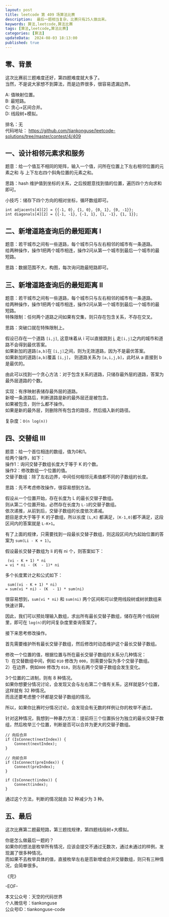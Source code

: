 ```yaml
---
layout: post  
title: leetcode 第 409 场算法比赛  
description:  最后一题相当复杂，比赛只有25人做出来。  
keywords: 算法,leetcode,算法比赛  
tags: [算法,leetcode,算法比赛]  
categories: [算法]  
updateData:  2024-08-03 18:13:00  
published: true  
---
```



## 零、背景  


这次比赛前三题难度还好，第四题难度就大多了。  
当然，不是说大家想不到算法，而是边界很多，很容易遗漏边界。    


A: 值映射位置。   
B: 最短路。   
C: 贪心+区间合并。  
D: 线段树+模拟。   


排名：无   
代码地址： https://github.com/tiankonguse/leetcode-solutions/tree/master/contest/4/409  


## 一、设计相邻元素求和服务  


题意：给一个值互不相同的矩阵，输入一个值，问所在位置上下左右相邻位置的元素之和 与 上下左右四个斜角位置的元素之和。  


思路：hash 维护值到坐标的关系，之后按题意找到值的位置，遍历四个方向求和即可。  


小技巧：储存下四个方向的相对坐标，循环数组即可。  


```
int adjacents[4][2] = {{-1, 0}, {1, 0}, {0, 1}, {0, -1}};
int diagonals[4][2] = {{-1, -1}, {-1, 1}, {1, -1}, {1, 1}};
```


## 二、新增道路查询后的最短距离 I  


题意：若干城市之间有一些道路，每个城市只与左右相邻的城市有一条道路。  
给两种操作，操作1把两个城市相连，操作2问从第一个城市到最后一个城市的最短路。  


思路：数据范围不大，构图，每次询问跑最短路即可。  


## 三、新增道路查询后的最短距离 II  


题意：若干城市之间有一些道路，每个城市只与左右相邻的城市有一条道路。  
给两种操作，操作1把两个城市相连，操作2问从第一个城市到最后一个城市的最短路。   
特殊限制：任何两个道路之间如果有交集，则只存在包含关系，不存在交叉。  


思路：突破口就在特殊限制上。  


假设已存在一个道路 `[i,j]`, 这意味着从 i 可以直接跳到 j, 走`[i,j]`之内的城市和道路不会得到最优答案。  
如果新加的道路`[a,b]`在 `[i,j]`之间，则为无效道路，因为不是最优答案。  
如果新加的道路`[a,b]`覆盖 `[i,j]`， 则道路关系为 `[a,i,j,b]`，此时从 a 直接到 b 是最优的。  


由此可以找到一个贪心方法：对于包含关系的道路，只储存最外层的道路，答案为最外层道路的个数。  


实现：有序映射表储存最外层的道路。  
新增一条道路后，判断道路是新的最外层还是被包含。  
如果被包含，则什么都不操作。  
如果是新的最外层，则删除所有包含的路径，然后插入新的路径。  


复杂度：`O(n log(n))`  


## 四、交替组 III  


题意：给一个首位相连的数组，值为0和1。  
给两个操作，如下：  
操作1：询问交替子数组长度大于等于 K 的个数。  
操作2：修改数组一个位置的值。  
交替子数组：除了左右边界，中间任何相邻元素值都不同的子数组的长度。  



思路：先不考虑修改操作，很容易想到方法。  


假设从一个位置开始，存在长度为 L 的最长交替子数组。  
则从第二个位置开始，必然存在长度为 `L-1`的交替子数组。  
依次递推，从前到后，交替子数组的长度依次递减。  
题目是求大于等于 K 的子数组，所以长度 `[L,K]` 都满足，`[K-1,0]`都不满足，这段区间内的答案就是 `L-K+1`。  


有了上面的规律，只需要找到一段最长交替子数组，则这段区间内为起始位置的答案为 `sum(Li - K + 1)`。


假设最长交替子数组为 li 的有 ni 个，则答案如下：  


```
 (vi - K + 1) * ni 
= vi * ni - (K  - 1)* ni
```


多个长度累计之和公式如下：  


```
 sum((vi - K + 1) * ni)
= sum(vi * ni) - (K  - 1) * sum(ni)
```


很容易想到，`sum(vi * ni)` 和 `sum(ni)` 两个区间和可以使用线段树或树状数组来快速计算。  


因此，我们可以预处理输入数组，求出所有最长交替子数组，储存在两个线段树里，即可在 `log(n)`的时间复杂度里查询答案了。  



接下来思考修改操作。  


首先需要维护所有最长交替子数组，然后修改时动态维护这个最长交替子数组。  


修改一个位置的值，根据位置与所在最长交替子数组的关系分几种情况：   
1）在交替数组中间，例如 `010` 修改为 `000`，则需要分裂为多个交替子数组。  
2）在边界，例如`000` 修改为 `010`，则左右两个交替子数组会发生变化。  


3个位置的二进制，则有 8 种情况。   
如果你想要分情况讨论，会发现又会与左右第二个值有关系，这样就是5个位置，这样就有 32 种情况。  
而且还要考虑整个环都是交替子数组的情况。  


所以，如果你比赛时分情况讨论，会发现会有无数的样例让你的枚举不通过。  



针对这种情况，我想到一种暴力方法：提前将三个位置拆分为独立的最长交替子数组，然后枚举三个位置，判断是否可以合并为更大的交替子数组。  



```
// 向后合并
if (IsConnect(nextIndex)) {
    Connect(nextIndex);
}

// 向前合并
if (IsConnect(preIndex)) {
    Connect(preIndex);
}

if (IsConnect(index)) {
    Connect(index);
}
```


通过这个方法，判断的情况就由 32 种减少为 3 种。  


## 五、最后  


这次比赛第二题最短路，第三题找规律，第四题线段树+大模拟。  


你是怎么做最后一题的？  
如果你的想法是枚举所有情况，应该会提交不通过无数次，通过未通过的样例，发现漏了很多种情况。  
而如果不去枚举具体的值，直接枚举左右是否新增或合并交替数组，则只有三种情况，会简单很多。  



《完》  


-EOF-  



本文公众号：天空的代码世界  
个人微信号：tiankonguse  
公众号ID：tiankonguse-code  
  

